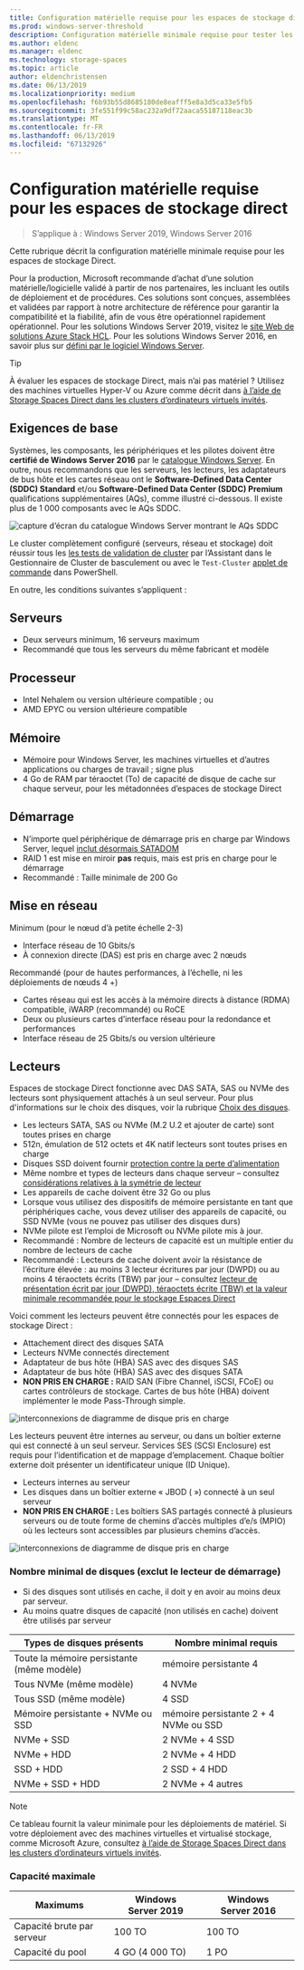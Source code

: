 ```yaml
---
title: Configuration matérielle requise pour les espaces de stockage direct
ms.prod: windows-server-threshold
description: Configuration matérielle minimale requise pour tester les espaces de stockage direct
ms.author: eldenc
ms.manager: eldenc
ms.technology: storage-spaces
ms.topic: article
author: eldenchristensen
ms.date: 06/13/2019
ms.localizationpriority: medium
ms.openlocfilehash: f6b93b55d8685180de8eafff5e8a3d5ca33e5fb5
ms.sourcegitcommit: 3fe551f99c58ac232a9df72aaca55187118eac3b
ms.translationtype: MT
ms.contentlocale: fr-FR
ms.lasthandoff: 06/13/2019
ms.locfileid: "67132926"
---
```

# <a name="storage-spaces-direct-hardware-requirements"></a>Configuration matérielle requise pour les espaces de stockage direct

> S’applique à : Windows Server 2019, Windows Server 2016

Cette rubrique décrit la configuration matérielle minimale requise pour les espaces de stockage Direct.

Pour la production, Microsoft recommande d’achat d’une solution matérielle/logicielle validé à partir de nos partenaires, les incluant les outils de déploiement et de procédures. Ces solutions sont conçues, assemblées et validées par rapport à notre architecture de référence pour garantir la compatibilité et la fiabilité, afin de vous être opérationnel rapidement opérationnel. Pour les solutions Windows Server 2019, visitez le [site Web de solutions Azure Stack HCL](https://azure.microsoft.com/overview/azure-stack/hci). Pour les solutions Windows Server 2016, en savoir plus sur [défini par le logiciel Windows Server](https://microsoft.com/wssd).

   > [!TIP]
   > À évaluer les espaces de stockage Direct, mais n’ai pas matériel ? Utilisez des machines virtuelles Hyper-V ou Azure comme décrit dans [à l’aide de Storage Spaces Direct dans les clusters d’ordinateurs virtuels invités](storage-spaces-direct-in-vm.md).

## <a name="base-requirements"></a>Exigences de base

Systèmes, les composants, les périphériques et les pilotes doivent être **certifié de Windows Server 2016** par le [catalogue Windows Server](https://www.windowsservercatalog.com). En outre, nous recommandons que les serveurs, les lecteurs, les adaptateurs de bus hôte et les cartes réseau ont le **Software-Defined Data Center (SDDC) Standard** et/ou **Software-Defined Data Center (SDDC) Premium** qualifications supplémentaires (AQs), comme illustré ci-dessous. Il existe plus de 1 000 composants avec le AQs SDDC.

![capture d’écran du catalogue Windows Server montrant le AQs SDDC](media/hardware-requirements/sddc-aqs.png)

Le cluster complètement configuré (serveurs, réseau et stockage) doit réussir tous les [les tests de validation de cluster](https://technet.microsoft.com/library/cc732035(v=ws.10).aspx) par l’Assistant dans le Gestionnaire de Cluster de basculement ou avec le `Test-Cluster` [applet de commande](https://docs.microsoft.com/powershell/module/failoverclusters/test-cluster?view=win10-ps) dans PowerShell.

En outre, les conditions suivantes s’appliquent :

## <a name="servers"></a>Serveurs

- Deux serveurs minimum, 16 serveurs maximum
- Recommandé que tous les serveurs du même fabricant et modèle

## <a name="cpu"></a>Processeur

- Intel Nehalem ou version ultérieure compatible ; ou
- AMD EPYC ou version ultérieure compatible

## <a name="memory"></a>Mémoire

- Mémoire pour Windows Server, les machines virtuelles et d’autres applications ou charges de travail ; signe plus
- 4 Go de RAM par téraoctet (To) de capacité de disque de cache sur chaque serveur, pour les métadonnées d’espaces de stockage Direct

## <a name="boot"></a>Démarrage

- N’importe quel périphérique de démarrage pris en charge par Windows Server, lequel [inclut désormais SATADOM](https://cloudblogs.microsoft.com/windowsserver/2017/08/30/announcing-support-for-satadom-boot-drives-in-windows-server-2016/)
- RAID 1 est mise en miroir **pas** requis, mais est pris en charge pour le démarrage
- Recommandé : Taille minimale de 200 Go

## <a name="networking"></a>Mise en réseau

Minimum (pour le nœud d’à petite échelle 2-3)
- Interface réseau de 10 Gbits/s
- À connexion directe (DAS) est pris en charge avec 2 nœuds

Recommandé (pour de hautes performances, à l’échelle, ni les déploiements de nœuds 4 +)
- Cartes réseau qui est les accès à la mémoire directs à distance (RDMA) compatible, iWARP (recommandé) ou RoCE
- Deux ou plusieurs cartes d’interface réseau pour la redondance et performances
- Interface réseau de 25 Gbits/s ou version ultérieure

## <a name="drives"></a>Lecteurs

Espaces de stockage Direct fonctionne avec DAS SATA, SAS ou NVMe des lecteurs sont physiquement attachés à un seul serveur. Pour plus d'informations sur le choix des disques, voir la rubrique [Choix des disques](choosing-drives.md).

- Les lecteurs SATA, SAS ou NVMe (M.2 U.2 et ajouter de carte) sont toutes prises en charge
- 512n, émulation de 512 octets et 4K natif lecteurs sont toutes prises en charge
- Disques SSD doivent fournir [protection contre la perte d’alimentation](https://blogs.technet.microsoft.com/filecab/2016/11/18/dont-do-it-consumer-ssd/)
- Même nombre et types de lecteurs dans chaque serveur – consultez [considérations relatives à la symétrie de lecteur](drive-symmetry-considerations.md)
- Les appareils de cache doivent être 32 Go ou plus
- Lorsque vous utilisez des dispositifs de mémoire persistante en tant que périphériques cache, vous devez utiliser des appareils de capacité, ou SSD NVMe (vous ne pouvez pas utiliser des disques durs)
- NVMe pilote est l’emploi de Microsoft ou NVMe pilote mis à jour.
- Recommandé : Nombre de lecteurs de capacité est un multiple entier du nombre de lecteurs de cache
- Recommandé : Lecteurs de cache doivent avoir la résistance de l’écriture élevée : au moins 3 lecteur écritures par jour (DWPD) ou au moins 4 téraoctets écrits (TBW) par jour – consultez [lecteur de présentation écrit par jour (DWPD), téraoctets écrite (TBW) et la valeur minimale recommandée pour le stockage Espaces Direct](https://blogs.technet.microsoft.com/filecab/2017/08/11/understanding-dwpd-tbw/)

Voici comment les lecteurs peuvent être connectés pour les espaces de stockage Direct :

- Attachement direct des disques SATA
- Lecteurs NVMe connectés directement
- Adaptateur de bus hôte (HBA) SAS avec des disques SAS
- Adaptateur de bus hôte (HBA) SAS avec des disques SATA
- **NON PRIS EN CHARGE :** RAID SAN (Fibre Channel, iSCSI, FCoE) ou cartes contrôleurs de stockage. Cartes de bus hôte (HBA) doivent implémenter le mode Pass-Through simple.

![interconnexions de diagramme de disque pris en charge](media/hardware-requirements/drive-interconnect-support-1.png)

Les lecteurs peuvent être internes au serveur, ou dans un boîtier externe qui est connecté à un seul serveur. Services SES (SCSI Enclosure) est requis pour l’identification et de mappage d’emplacement. Chaque boîtier externe doit présenter un identificateur unique (ID Unique).

- Lecteurs internes au serveur
- Les disques dans un boîtier externe « JBOD ( ») connecté à un seul serveur
- **NON PRIS EN CHARGE :** Les boîtiers SAS partagés connecté à plusieurs serveurs ou de toute forme de chemins d’accès multiples d’e/s (MPIO) où les lecteurs sont accessibles par plusieurs chemins d’accès.

![interconnexions de diagramme de disque pris en charge](media/hardware-requirements/drive-interconnect-support-2.png)

### <a name="minimum-number-of-drives-excludes-boot-drive"></a>Nombre minimal de disques (exclut le lecteur de démarrage)

- Si des disques sont utilisés en cache, il doit y en avoir au moins deux par serveur.
- Au moins quatre disques de capacité (non utilisés en cache) doivent être utilisés par serveur

| Types de disques présents   | Nombre minimal requis |
|-----------------------|-------------------------|
| Toute la mémoire persistante (même modèle) | mémoire persistante 4 |
| Tous NVMe (même modèle) | 4 NVMe                  |
| Tous SSD (même modèle)  | 4 SSD                   |
| Mémoire persistante + NVMe ou SSD | mémoire persistante 2 + 4 NVMe ou SSD |
| NVMe + SSD            | 2 NVMe + 4 SSD          |
| NVMe + HDD            | 2 NVMe + 4 HDD          |
| SSD + HDD             | 2 SSD + 4 HDD           |
| NVMe + SSD + HDD      | 2 NVMe + 4 autres       |

   >[!NOTE]
   > Ce tableau fournit la valeur minimale pour les déploiements de matériel. Si votre déploiement avec des machines virtuelles et virtualisé stockage, comme Microsoft Azure, consultez [à l’aide de Storage Spaces Direct dans les clusters d’ordinateurs virtuels invités](storage-spaces-direct-in-vm.md).

### <a name="maximum-capacity"></a>Capacité maximale

| Maximums                | Windows Server 2019  | Windows Server 2016  |
| ---                     | ---------            | ---------            |
| Capacité brute par serveur | 100 TO               | 100 TO               |
| Capacité du pool           | 4 GO (4 000 TO)      | 1 PO                 |

